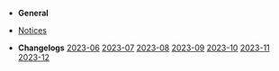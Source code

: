 
-  **General**
  - [Notices](docs/home.md)

- **Changelogs**
  [2023-06](docs/changelog/2023-06.md)
  [2023-07](docs/changelog/2023-07.md)
  [2023-08](docs/changelog/2023-08.md)
  [2023-09](docs/changelog/2023-09.md)
  [2023-10](docs/changelog/2023-10.md)
  [2023-11](docs/changelog/2023-11.md)
  [2023-12](docs/changelog/2023-12.md)